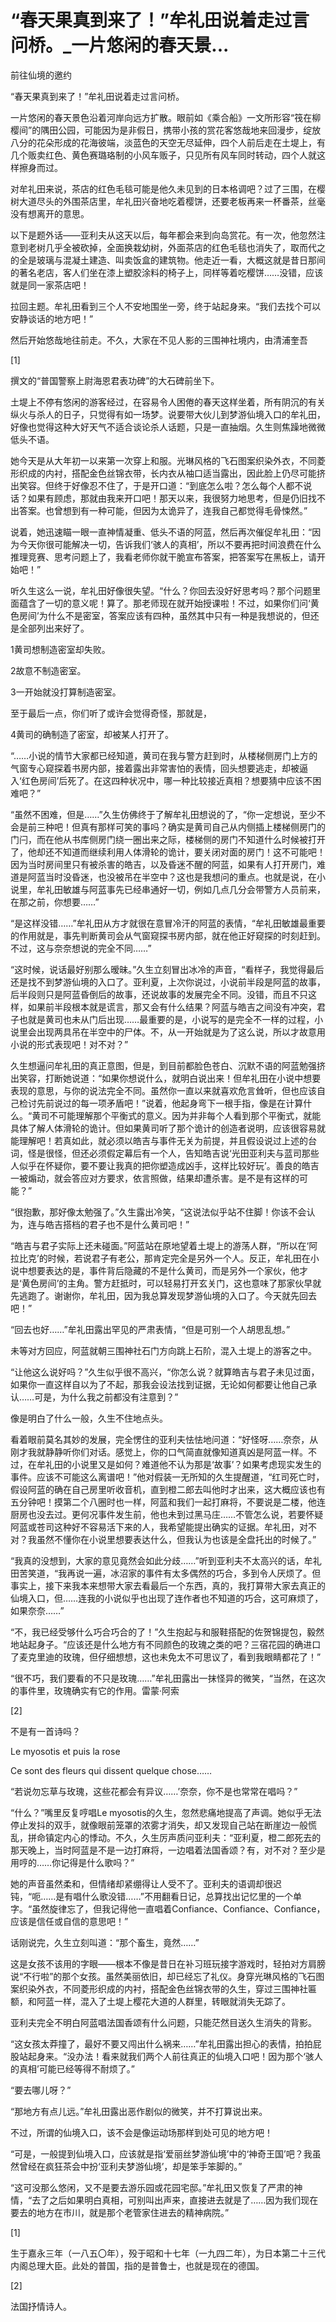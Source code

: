# “春天果真到来了！”牟礼田说着走过言问桥。_一片悠闲的春天景...

前往仙境的邀约

“春天果真到来了！”牟礼田说着走过言问桥。

一片悠闲的春天景色沿着河岸向远方扩散。眼前如《乘合船》一文所形容“筏在柳樱间”的隅田公园，可能因为是非假日，携带小孩的赏花客悠哉地来回漫步，绽放八分的花朵形成的花海彼端，淡蓝色的天空无尽延伸，四个人前后走在土堤上，有几个贩卖红色、黄色赛璐珞制的小风车贩子，只见所有风车同时转动，四个人就这样擦身而过。

对牟礼田来说，茶店的红色毛毯可能是他久未见到的日本格调吧？过了三围，在樱树大道尽头的外围茶店里，牟礼田兴奋地吃着樱饼，还要老板再来一杯番茶，丝毫没有想离开的意思。

以下是题外话——亚利夫从这天以后，每年都会来到向岛赏花。有一次，他忽然注意到老树几乎全被砍掉，全面换栽幼树，外面茶店的红色毛毯也消失了，取而代之的全是玻璃与混凝土建造、叫卖饭盒的建筑物。他走近一看，大概这就是昔日那间的著名老店，客人们坐在漆上塑胶涂料的椅子上，同样等着吃樱饼……没错，应该就是同一家茶店吧！

拉回主题。牟礼田看到三个人不安地围坐一旁，终于站起身来。“我们去找个可以安静谈话的地方吧！”

然后开始悠哉地往前走。不久，大家在不见人影的三围神社境内，由清浦奎吾

[1]

撰文的“普国警察上尉海恩君表功碑”的大石碑前坐下。

土堤上不停有悠闲的游客经过，在容易令人困倦的春天这样坐着，所有阴沉的有关纵火与杀人的日子，只觉得有如一场梦。说要带大伙儿到梦游仙境入口的牟礼田，好像也觉得这种大好天气不适合谈论杀人话题，只是一直抽烟。久生则焦躁地微微低头不语。

她今天是从大年初一以来第一次穿上和服。光琳风格的飞石图案织染外衣，不同菱形织成的内衬，搭配金色丝锦衣带，长内衣从袖口适当露出，因此脸上仍尽可能挤出笑容。但终于好像忍不住了，于是开口道：“到底怎么啦？怎么每个人都不说话？如果有顾虑，那就由我来开口吧！那天以来，我很努力地思考，但是仍旧找不出答案。也曾想到有一种可能，但因为太诡异了，连我自己都觉得毛骨悚然。”

说着，她迅速瞄一眼一直神情凝重、低头不语的阿蓝，然后再次催促牟礼田：“因为今天你很可能解决一切，告诉我们‘骇人的真相’，所以不要再把时间浪费在什么推理竞赛、思考问题上了，我看老师你就干脆宣布答案，把答案写在黑板上，请开始吧！”

听久生这么一说，牟礼田好像很失望。“什么？你回去没好好思考吗？那个问题里面蕴含了一切的意义呢！算了。那老师现在就开始授课啦！不过，如果你们问‘黄色房间’为什么不是密室，答案应该有四种，虽然其中只有一种是我想说的，但还是全部列出来好了。

1黄司想制造密室却失败。

2故意不制造密室。

3一开始就没打算制造密室。

至于最后一点，你们听了或许会觉得奇怪，那就是，

4黄司的确制造了密室，却被某人打开了。

“……小说的情节大家都已经知道，黄司在我与警方赶到时，从楼梯侧房门上方的气窗专心窥探着书房内部，接着露出非常害怕的表情，回头想要逃走，却被逼入‘红色房间’后死了。在这四种状况中，哪一种比较接近真相？想要猜中应该不困难吧？”

“虽然不困难，但是……”久生仿佛终于了解牟礼田想说的了，“你一定想说，至少不会是前三种吧！但真有那样可笑的事吗？确实是黄司自己从内侧插上楼梯侧房门的门闩，而在他从书库侧房门绕一圈出来之际，楼梯侧的房门不知道什么时候被打开了，他却还不知道而继续利用人体滑轮的诡计，要关闭对面的房门！这不可能吧！因为当时房间里只有被杀害的皓吉，以及昏迷不醒的阿蓝，如果有人打开房门，难道是阿蓝当时没昏迷，也没被吊在半空中？这也是我想问的重点。也就是说，在小说里，牟礼田敏雄与阿蓝事先已经串通好一切，例如几点几分会带警方人员前来，在那之前，你想要……”

“是这样没错……”牟礼田从方才就很在意冒冷汗的阿蓝的表情，“牟礼田敏雄最重要的作用就是，事先判断黄司会从气窗窥探书房内部，就在他正好窥探的时刻赶到。不过，这与奈奈想说的完全不同……”

“这时候，说话最好别那么暧昧。”久生立刻冒出冰冷的声音，“看样子，我觉得最后还是找不到梦游仙境的入口了。亚利夏，上次你说过，小说前半段是阿蓝的故事，后半段则只是阿蓝昏倒后的故事，还说故事的发展完全不同。没错，而且不只这样，如果前半段根本就是谎言，那又会有什么结果？阿蓝与皓吉之间没有冲突，君子也就是黄司也未从门后出现……最重要的是，小说写的是完全不一样的过程，小说里会出现两具吊在半空中的尸体。不，从一开始就是为了这么说，所以才故意用小说的形式表现吧！对不对？”

久生想逼问牟礼田的真正意图，但是，到目前都脸色苍白、沉默不语的阿蓝勉强挤出笑容，打断她说道：“如果你想说什么，就明白说出来！但牟礼田在小说中想要表现的意思，与你的说法完全不同。虽然你一直以来就喜欢危言耸听，但也应该自己检讨先前说过的每一项矛盾吧！”说着，他起身弯下一根手指，像是在计算什么。“黄司不可能理解那个平衡式的意义。因为并非每个人看到那个平衡式，就能具体了解人体滑轮的诡计。但如果黄司听了那个诡计的创造者说明，应该很容易就能理解吧！若真如此，就必须以皓吉与事件无关为前提，并且假设说过上述的台词，怪是很怪，但还必须假定幕后有一个人，告知皓吉说‘光田亚利夫与蓝司那些人似乎在怀疑你，要不要让我真的把你塑造成凶手，这样比较好玩’。善良的皓吉一被煽动，就会答应对方要求，依言照做，结果却遭杀害。是不是有这样的可能？”

“很抱歉，那好像太勉强了。”久生露出冷笑，“这说法似乎站不住脚！你该不会认为，连与皓吉搭档的君子也不是什么黄司吧！”

“皓吉与君子实际上还未碰面。”阿蓝站在原地望着土堤上的游荡人群，“所以在‘阿拉比克’的时候，若说君子有老公，那肯定完全是另外一个人。反正，牟礼田在小说中想要表达的是，事件背后隐藏的不是什么黄司，而是另外一个家伙，他才是‘黄色房间’的主角。警方赶抵时，可以轻易打开玄关门，这也意味了那家伙早就先逃跑了。谢谢你，牟礼田，因为我总算发现梦游仙境的入口了。今天就先回去吧！”

“回去也好……”牟礼田露出罕见的严肃表情，“但是可别一个人胡思乱想。”

未等对方回应，阿蓝就朝三围神社石门方向跳上石阶，混入土堤上的游客之中。

“让他这么说好吗？”久生似乎很不高兴，“你怎么说？就算皓吉与君子未见过面，如果你一直这样自以为了不起，那我会设法找到证据，无论如何都要让他自己承认……可是，为什么我之前都没有注意到？”

像是明白了什么一般，久生不住地点头。

看着眼前莫名其妙的发展，完全愣住的亚利夫怯怯地问道：“好怪呀……奈奈，从刚才我就静静听你们对话。感觉上，你的口气简直就像知道真凶是阿蓝一样。不过，在牟礼田的小说里又是如何？难道他不认为那是‘故事’？如果考虑现实发生的事件。应该不可能这么离谱吧！”他对假装一无所知的久生提醒道，“红司死亡时，假设阿蓝的确在自己房里听收音机，直到橙二郎去叫他时才出来，这大概应该也有五分钟吧！摸第二个八圈时也一样，阿蓝和我们一起打麻将，不要说是二楼，他连厨房也没去过。更何况事件发生前，他也未到过黑马庄……不管怎么说，若要怀疑阿蓝或苍司这种好不容易活下来的人，我希望能提出确实的证据。牟礼田，对不对？我虽然不懂你在小说里想要表达什么，但我认为也该是全盘托出的时候了。”

“我真的没想到，大家的意见竟然会如此分歧……”听到亚利夫不太高兴的话，牟礼田苦笑道，“我再说一遍，冰沼家的事件有太多偶然的巧合，多到令人厌烦了。但事实上，接下来我本来想带大家去看最后一个东西，真的，我打算带大家去真正的仙境入口，但……连我的小说似乎也出现了连作者也不知道的巧合，这可麻烦了，如果奈奈……”

“不，我已经受够什么巧合巧合的了！”久生抱起与和服鞋搭配的佐贺锦提包，毅然地站起身子。“应该还是什么地方有不同颜色的玫瑰之类的吧？三宿花园的确进口了麦克里迪的玫瑰，但仔细想想，这也未免太不可思议了，看到我眼睛都花了！”

“很不巧，我们要看的不只是玫瑰……”牟礼田露出一抹怪异的微笑，“当然，在这次的事件里，玫瑰确实有它的作用。雷蒙·阿索

[2]

不是有一首诗吗？

Le myosotis et puis la rose

Ce sont des fleurs qui dissent quelque chose……

“若说勿忘草与玫瑰，这些花都会有异议……’奈奈，你不是也常常在唱吗？”

“什么？”嘴里反复哼唱Le myosotis的久生，忽然悲痛地提高了声调。她似乎无法停止发抖的双手，就像眼前笼罩的浓雾才消失，却又发现自己站在断崖边一般慌乱，拼命镇定内心的悸动。不久，久生厉声质问亚利夫：“亚利夏，橙二郎死去的那天晚上，当时阿蓝是不是一边打麻将，一边唱着法国香颂？有，对不对？至少是用哼的……你记得是什么歌吗？”

她的声音虽然柔和，但情绪却紧绷得让人受不了。亚利夫的语调却很迟钝，“呃……是有唱什么歌没错……”不用翻看日记，总算找出记忆里的一个单字。“虽然旋律忘了，但我记得他一直唱着Confiance、Confiance、Confiance，应该是信任或自信的意思吧！”

话刚说完，久生立刻叫道：“那个畜生，竟然……”

这是女孩不该用的字眼——根本不像是昔日在补习班玩接字游戏时，轻拍对方肩膀说“不行啦”的那个女孩。虽然美丽依旧，却已经忘了礼仪。身穿光琳风格的飞石图案织染外衣，不同菱形织成的内衬，搭配金色丝锦衣带的久生，穿过三围神社匾额，和阿蓝一样，混入了土堤上樱花大道的人群里，转眼就消失无踪了。

亚利夫完全不明白阿蓝唱法国香颂有什么问题，只能茫然目送久生消失的背影。

“这女孩太莽撞了，最好不要又闯出什么祸来……”牟礼田露出担心的表情，拍拍屁股站起身来。“没办法！看来就我们两个人前往真正的仙境入口吧！因为那个‘骇人的真相’可能已经等得不耐烦了。”

“要去哪儿呀？”

“那地方有点儿远。”牟礼田露出恶作剧似的微笑，并不打算说出来。

不过，所谓的仙境入口，该不会是像运动场那样到处可见的地方吧！

“可是，一般提到仙境入口，应该就是指‘爱丽丝梦游仙境’中的‘神奇王国’吧？我虽然曾经在疯狂茶会中扮‘亚利夫梦游仙境’，却是笨手笨脚的。”

“这可没那么悠闲，又不是要去游乐园或花园宅邸。”牟礼田又恢复了严肃的神情，“去了之后如果明白真相，可别叫出声来，直接进去就是了……因为我们现在要去的地方在市川，就是那个老管家住进去的精神病院。”

[1]

生于嘉永三年（一八五〇年），殁于昭和十七年（一九四二年），为日本第二十三代内阁总理大臣。此处的普国，指的是普鲁士，也就是现在的德国。

[2]

法国抒情诗人。